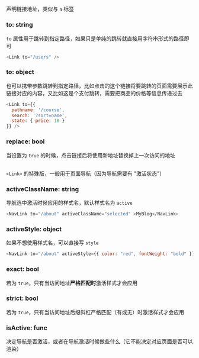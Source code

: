 



## <Link>

声明链接地址，类似与 `a` 标签

### to: string

`to` 属性用于跳转到指定路径，如果只是单纯的跳转就直接用字符串形式的路径即可

```js
<Link to="/users" />
```

### to: object

也可以携带参数跳转到指定路径，比如点击的这个链接将要跳转的页面需要展示此链接对应的内容，又比如这是个支付跳转，需要把商品的价格等信息传递过去

```js
<Link to={{
  pathname: '/course',
  search: '?sort=name',
  state: { price: 18 }
}} />
```

### replace: bool

当设置为 `true` 的时候，点击链接后将使用新地址替换掉上一次访问的地址



## <NavLink>

`<Link>` 的特殊版，一般用于页面导航（因为导航需要有 "激活状态"）

### activeClassName: string

导航选中激活时候应用的样式名，默认样式名为 `active`

```js
<NavLink to="/about" activeClassName="selected" >MyBlog</NavLink>
```

### activeStyle: object

如果不想使用样式名，可以直接写 `style`

```js
<NavLink to="/about" activeStyle={{ color: "red", fontWeight: "bold" }} >MyBlog</NavLink>
```

### exact: bool

若为 `true`，只有当访问地址**严格匹配时**激活样式才会应用

### strict: bool

若为 `true`，只有当访问地址后缀斜杠严格匹配（有或无）时激活样式才会应用

### isActive: func

决定导航是否激活，或者在导航激活时候做些什么（它不能决定对应页面是否可以渲染）